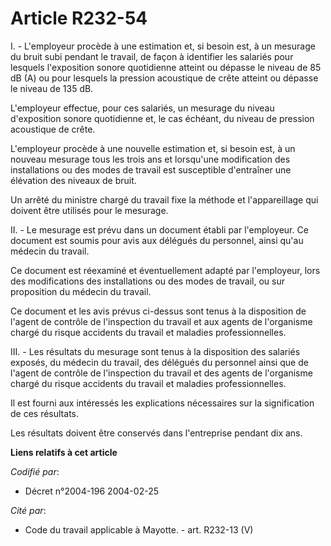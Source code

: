 # Article R232-54

I. - L'employeur procède à une estimation et, si besoin est, à un mesurage du bruit subi pendant le travail, de façon à
identifier les salariés pour lesquels l'exposition sonore quotidienne atteint ou dépasse le niveau de 85 dB (A) ou pour
lesquels la pression acoustique de crête atteint ou dépasse le niveau de 135 dB.

L'employeur effectue, pour ces salariés, un mesurage du niveau d'exposition sonore quotidienne et, le cas échéant, du niveau
de pression acoustique de crête.

L'employeur procède à une nouvelle estimation et, si besoin est, à un nouveau mesurage tous les trois ans et lorsqu'une
modification des installations ou des modes de travail est susceptible d'entraîner une élévation des niveaux de bruit.

Un arrêté du ministre chargé du travail fixe la méthode et l'appareillage qui doivent être utilisés pour le mesurage.

II. - Le mesurage est prévu dans un document établi par l'employeur. Ce document est soumis pour avis aux délégués du
personnel, ainsi qu'au médecin du travail.

Ce document est réexaminé et éventuellement adapté par l'employeur, lors des modifications des installations ou des modes de
travail, ou sur proposition du médecin du travail.

Ce document et les avis prévus ci-dessus sont tenus à la disposition de l'agent de contrôle de l'inspection du travail et aux
agents de l'organisme chargé du risque accidents du travail et maladies professionnelles.

III. - Les résultats du mesurage sont tenus à la disposition des salariés exposés, du médecin du travail, des délégués du
personnel ainsi que de l'agent de contrôle de l'inspection du travail et des agents de l'organisme chargé du risque accidents
du travail et maladies professionnelles.

Il est fourni aux intéressés les explications nécessaires sur la signification de ces résultats.

Les résultats doivent être conservés dans l'entreprise pendant dix ans.

**Liens relatifs à cet article**

_Codifié par_:

  - Décret n°2004-196 2004-02-25

_Cité par_:

  - Code du travail applicable à Mayotte. - art. R232-13 (V)
